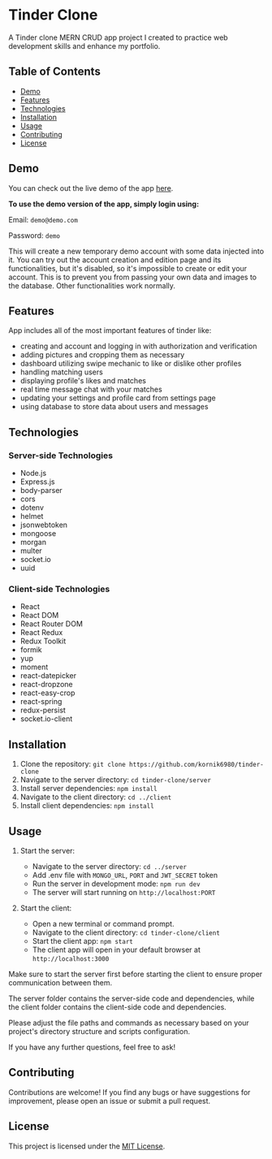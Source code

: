 # Tinder Clone

A Tinder clone MERN CRUD app project I created to practice web development skills and enhance my portfolio.

## Table of Contents

- [Demo](#demo)
- [Features](#features)
- [Technologies](#technologies)
- [Installation](#installation)
- [Usage](#usage)
- [Contributing](#contributing)
- [License](#license)

## Demo

You can check out the live demo of the app [here](https://tinder-clone-coral.vercel.app/).

**To use the demo version of the app, simply login using:**

Email: `demo@demo.com`

Password: `demo`

This will create a new temporary demo account with some data injected into it. You can try out the account creation and edition page and its functionalities, but it's disabled, so it's impossible to create or edit your account. This is to prevent you from passing your own data and images to the database. Other functionalities work normally.

## Features

App includes all of the most important features of tinder like:

- creating and account and logging in with authorization and verification
- adding pictures and cropping them as necessary
- dashboard utilizing swipe mechanic to like or dislike other profiles
- handling matching users
- displaying profile's likes and matches
- real time message chat with your matches
- updating your settings and profile card from settings page
- using database to store data about users and messages

## Technologies

### Server-side Technologies

- Node.js
- Express.js
- body-parser
- cors
- dotenv
- helmet
- jsonwebtoken
- mongoose
- morgan
- multer
- socket.io
- uuid

### Client-side Technologies

- React
- React DOM
- React Router DOM
- React Redux
- Redux Toolkit
- formik
- yup
- moment
- react-datepicker
- react-dropzone
- react-easy-crop
- react-spring
- redux-persist
- socket.io-client

## Installation

1.  Clone the repository: `git clone https://github.com/kornik6980/tinder-clone`
2.  Navigate to the server directory: `cd tinder-clone/server`
3.  Install server dependencies: `npm install`
4.  Navigate to the client directory: `cd ../client`
5.  Install client dependencies: `npm install`

## Usage

1.  Start the server:

    - Navigate to the server directory: `cd ../server`
    - Add .env file with `MONGO_URL`, `PORT` and `JWT_SECRET` token
    - Run the server in development mode: `npm run dev`
    - The server will start running on `http://localhost:PORT`

2.  Start the client:

    - Open a new terminal or command prompt.
    - Navigate to the client directory: `cd tinder-clone/client`
    - Start the client app: `npm start`
    - The client app will open in your default browser at `http://localhost:3000`

Make sure to start the server first before starting the client to ensure proper communication between them.

The server folder contains the server-side code and dependencies, while the client folder contains the client-side code and dependencies.

Please adjust the file paths and commands as necessary based on your project's directory structure and scripts configuration.

If you have any further questions, feel free to ask!

## Contributing

Contributions are welcome! If you find any bugs or have suggestions for improvement, please open an issue or submit a pull request.

## License

This project is licensed under the [MIT License](LICENSE).
